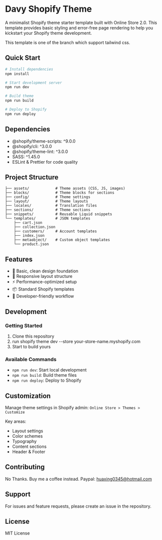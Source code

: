# Davy Shopify Theme

A minimalist Shopify theme starter template built with Online Store 2.0. This template provides basic styling and error-free page rendering to help you kickstart your Shopify theme development.

This template is one of the branch which support tailwind css.

## Quick Start

```bash
# Install dependencies
npm install

# Start development server
npm run dev

# Build theme
npm run build

# Deploy to Shopify
npm run deploy
```

## Dependencies

- @shopify/theme-scripts: ^9.0.0
- @shopify/cli: ^3.0.0
- @shopify/theme-lint: ^3.0.0
- SASS: ^1.45.0
- ESLint & Prettier for code quality

## Project Structure

```
├── assets/            # Theme assets (CSS, JS, images)
├── blocks/            # Theme blocks for sections
├── config/            # Theme settings
├── layout/            # Theme layouts
├── locales/           # Translation files
├── sections/          # Theme sections
├── snippets/          # Reusable Liquid snippets
└── templates/         # JSON templates
    ├── cart.json
    ├── collection.json
    ├── customers/     # Account templates
    ├── index.json
    ├── metaobject/    # Custom object templates
    └── product.json
```

## Features

- 🎨 Basic, clean design foundation
- 📱 Responsive layout structure
- ⚡ Performance-optimized setup
- 📦 Standard Shopify templates
- 🔧 Developer-friendly workflow

## Development

### Getting Started
1. Clone this repository
2. run shopify theme dev --store your-store-name.myshopify.com
3. Start to build yours

### Available Commands
- `npm run dev`: Start local development
- `npm run build`: Build theme files
- `npm run deploy`: Deploy to Shopify

## Customization

Manage theme settings in Shopify admin:
`Online Store > Themes > Customize`

Key areas:
- Layout settings
- Color schemes
- Typography
- Content sections
- Header & Footer

## Contributing

No Thanks. Buy me a coffee instead. Paypal: huaxing0345@hotmail.com

## Support

For issues and feature requests, please create an issue in the repository.

## License

MIT License
